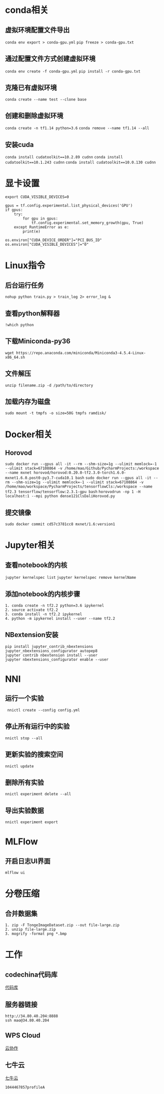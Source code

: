 # conda相关
## 虚拟环境配置文件导出
```conda env export > conda-gpu.yml```
```pip freeze > conda-gpu.txt```
## 通过配置文件方式创建虚拟环境
```conda env create -f conda-gpu.yml```
```pip install -r conda-gpu.txt```
## 克隆已有虚拟环境
```conda create --name test --clone base```
## 创建和删除虚拟环境
```conda create -n tf1.14 python=3.6```
```conda remove --name tf1.14 --all```
## 安装cuda
```conda install cudatoolkit==10.2.89 cudnn```
```conda install cudatoolkit==10.1.243 cudnn```
```conda install cudatoolkit==10.0.130 cudnn```


# 显卡设置
```export CUDA_VISIBLE_DEVICES=0```
```
gpus = tf.config.experimental.list_physical_devices('GPU')
if gpus:
    try:
        for gpu in gpus:
            tf.config.experimental.set_memory_growth(gpu, True)
    except RuntimeError as e:
        print(e)
```
```
os.environ["CUDA_DEVICE_ORDER"]="PCI_BUS_ID"
os.environ["CUDA_VISIBLE_DEVICES"]="0"
```


# Linux指令
## 后台运行任务
```nohup python train.py > train_log 2> error_log &```
## 查看python解释器
```!which python```
## 下载Miniconda-py36
```wget https://repo.anaconda.com/miniconda/Miniconda3-4.5.4-Linux-x86_64.sh```
## 文件解压
```
unzip filename.zip -d /path/to/directory
```
## 加载内存为磁盘
```
sudo mount -t tmpfs -o size=50G tmpfs ramdisk/
```


# Docker相关
## Horovod
```sudo docker run --gpus all -it --rm --shm-size=1g --ulimit memlock=-1 --ulimit stack=67108864 -v /home/mao/Github/PycharmProjects:/workspace --name mxnet horovod/horovod:0.20.0-tf2.3.0-torch1.6.0-mxnet1.6.0.post0-py3.7-cuda10.1 bash```
```sudo docker run --gpus all -it --rm --shm-size=1g --ulimit memlock=-1 --ulimit stack=67108864 -v /home/mao/workspace/PycharmProjects/tensorflowCls:/workspace --name tf2.3 tensorflow/tensorflow:2.3.1-gpu bash```
```horovodrun -np 1 -H localhost:1 --mpi python dense121ClsDaliHorovod.py```
## 提交镜像
```sudo docker commit cd57c3781cc8 mxnet/1.6:version1```


# Jupyter相关
## 查看notebook的内核
```jupyter kernelspec list```
```jupyter kernelspec remove kernelName```
## 添加notebook的内核步骤
```
1. conda create -n tf2.2 python=3.6 ipykernel
2. source activate tf2.2
3. conda install -n tf2.2 ipykernel
4. python -m ipykernel install --user --name tf2.2
```
## NBextension安装
```
pip install jupyter_contrib_nbextensions jupyter_nbextensions_configurator autopep8
jupyter contrib nbextension install --user
jupyter nbextensions_configurator enable --user
```


# NNI
## 运行一个实验
``` nnictl create --config config.yml```
## 停止所有运行中的实验
```nnictl stop --all```
## 更新实验的搜索空间
```nnictl update```
## 删除所有实验
```nnictl experiment delete --all```
## 导出实验数据
```nnictl experiment export```


# MLFlow
## 开启日志UI界面
```
mlflow ui
```


# 分卷压缩
## 合并数据集
```
1. zip -F TongeImageDataset.zip --out file-large.zip
2. unzip file-large.zip
3. mogrify -format png *.bmp
```

# 工作
## codechina代码库
[代码库](https://codechina.csdn.net/csdn-ai)

## 服务器链接
```
http://34.80.40.204:8888
ssh mao@34.80.40.204
```
## WPS Cloud
[云协作](https://www.kdocs.cn/ent/626581445/1154410168/84663848057)
## 七牛云
[七牛云](https://www.qiniu.com/)
```
1044467857profileA
```